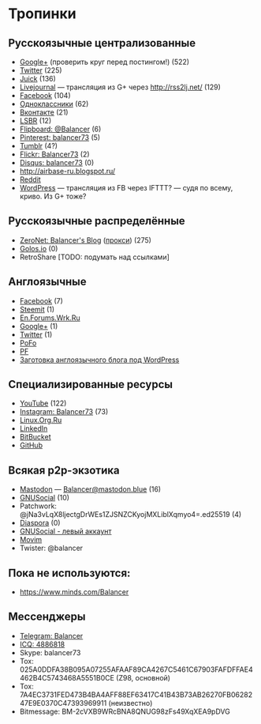 # Тропинки

## Русскоязычные централизованные

- [Google+](https://plus.google.com/113730597040634449637) (проверить круг перед постингом!) (522)
- [Twitter](https://twitter.com/balancer73) (225)
- [Juick](http://juick.com/Balancer/) (136)
- [Livejournal](http://bal.livejournal.com/) — трансляция из G+ через http://rss2lj.net/ (129)
- [Facebook](https://www.facebook.com/balancer73) (104)
- [Одноклассники](https://ok.ru/profile/22648499178) (62)
- [Вконтакте](https://vk.com/balancer) (21)
- [LSBR](http://ls.balancer.ru/profile/Balancer/created/topics/) (12)
- [Flipboard: @Balancer](https://flipboard.com/@Balancer) (6)
- [Pinterest: balancer73](https://ru.pinterest.com/balancer73/) (5)
- [Tumblr](http://balancer73.tumblr.com/) (4?)
- [Flickr: Balancer73](https://www.flickr.com/photos/39045986@N08/) (2)
- [Disqus: balancer73](https://disqus.com/by/balancer73/) (0)
- <http://airbase-ru.blogspot.ru/>
- [Reddit](https://www.reddit.com/user/Balancer73/)
- [WordPress](https://balancer73.wordpress.com/) — трансляция из FB через IFTTT? — судя по всему, криво. Из G+ тоже?


## Русскоязычные распределённые

- [ZeroNet: Balancer's Blog](http://127.0.0.1:43110/1MaQ4W5D6G52TpBfPACU9k9QcB1DxvHZ5v/) ([прокси](https://proxy.zeronet.a0z.ru/1MaQ4W5D6G52TpBfPACU9k9QcB1DxvHZ5v/)) (275)
- [Golos.io](https://golos.io/@balancer) (0)
- RetroShare [TODO: подумать над ссылками]

## Англоязычные

- [Facebook](https://www.facebook.com/roman.karshiev.9) (7)
- [Steemit](https://steemit.com/@balancer) (1)
- [En.Forums.Wrk.Ru](http://en.forums.wrk.ru/)
- [Google+](https://plus.google.com/111205326799667468448) (1)
- [Twitter](https://twitter.com/Balancer_eng) (1)
- [PoFo](https://www.politicsforum.org/forum/viewtopic.php?f=41&t=166620&start=100)
- [PF](http://www.politicalforum.com/index.php?threads/russia-in-photos-without-politics.412256/page-8)
- [Заготовка англоязычного блога под WordPress](https://balanceng.wordpress.com/)

## Специализированные ресурсы

- [YouTube](https://www.youtube.com/channel/UCNtclu0DvBOkjbVYhZZUcdA) (122)
- [Instagram: Balancer73](https://www.instagram.com/balancer73/) (73)
- [Linux.Org.Ru](https://www.linux.org.ru/people/KRoN73/)
- [LinkedIn](https://www.linkedin.com/in/balancer/)
- [BitBucket](https://bitbucket.org/Balancer/)
- [GitHub](https://github.com/Balancer/)

## Всякая p2p-экзотика

- [Mastodon](https://mastodon.blue/@Balancer) — Balancer@mastodon.blue (16)
- [GNUSocial](https://quitter.no/balancer) (10)
- Patchwork: @jNa3vLqX8ljectgDrWEs1ZJSNZCKyojMXLiblXqmyo4=.ed25519 (4)
- [Diaspora](https://pod.geraspora.de/people/575cb460f8be013213e44860008dbc6c) (0)
- [GNUSocial - левый аккаунт](https://quitter.se/balancer)
- [Movim](https://nl.movim.eu/?blog/balancer@movim.eu/)
- Twister: @balancer

## Пока не используются:

- https://www.minds.com/Balancer

## Мессенджеры

- [Telegram: Balancer](https://t.me/balancer)
- [ICQ: 4886818](https://icq.com/people/4886816)
- Skype: balancer73
- Tox: 025A0DDFA38B095A07255AFAAF89CA4267C5461C67903FAFDFFAE4462B4C5743468A5551B0CE  (Z98, основной)
- Tox: 7A4EC3731FED473B4BA4AFF88EF63417C41B43B73AB26270FB0628247E9E0370C47393969911 (неизвестно)
- Bitmessage: BM-2cVXB9WRcBNA8QNUG98zFs49XqXEA9pDVG
